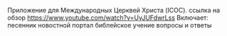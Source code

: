 Приложение для Международных Церквей Христа (ICOC). 
ссылка на обзор https://www.youtube.com/watch?v=UyJUFdwrLss
Включает:
песенник
новостной портал
библейское учение
вопросы и ответы

